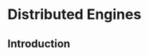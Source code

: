 [title]: # (Distributed Engines)
[tags]: # (Distributed Engines)
[priority]: # (900)

# Distributed Engines

## Introduction
